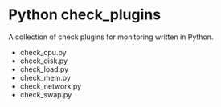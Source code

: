 # Python check_plugins

A collection of check plugins for monitoring written in Python.

* check_cpu.py
* check_disk.py
* check_load.py
* check_mem.py
* check_network.py
* check_swap.py

